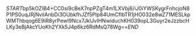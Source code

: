 $START$bp5kOZIB4+CC0si9cBeX7npPZgT4m1LXVbj6/iJ0iYWSKygrFnhcjoN8P1PS0uqJRjNvilAnbDi3OUbkfhJZf5Plp84UmCfIbTR1jHO032e8wZ71MESLkpWMThbqog6E9iR8yrPewI9Ncx7JklJvIHNwiduchKH039opL3Guyr2eJzzbcHLKy3eBjAkcYUoKh2YXk5J4p6kz6RdMsQ78Wg==$END$